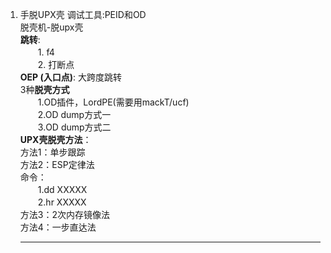 1. 手脱UPX壳 
     调试工具:PEID和OD  
     脱壳机-脱upx壳  
     **跳转**:  
     　　1. f4  
     　　2. 打断点  
     **OEP (入口点)**: 大跨度跳转  
     3种**脱壳方式**  
     　　1.OD插件，LordPE(需要用mackT/ucf)  
     　　2.OD dump方式一  
     　　3.OD dump方式二  
     **UPX壳脱壳方法**：  
     方法1：单步跟踪  
     方法2：ESP定律法  
     命令：  
    　　1.dd XXXXX  
    　　2.hr XXXXX  
     方法3：2次内存镜像法  
     方法4：一步直达法  
     <hr>